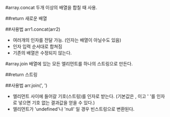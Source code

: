 #array.concat
두개 이상의 배열을 합칠 때 사용.

##return
새로운 배열

##사용법
arr1.concat(arr2) 

- 여러개의 인자를 전달 가능. (인자는 배열이 아닐수도 있음)
- 인자 입력 순서대로 합쳐짐
- 기존의 배열은 수정되지 않는다.



#array.join
배열에 있는 모든 엘리먼트를 하나의 스트링으로 만든다.

##return
스트링

##사용법
arr.join(', ')

- 엘리먼트 사이에 들어갈 기호(스트링)를 인자로 받는다. (기본값은 , 이고 ' '를 인자로 넣으면 기호 없는 결과값을 얻을 수 있다.)
- 엘리먼트가  'undefined'나 'null' 일 경우 빈스트링으로 변환된다.
